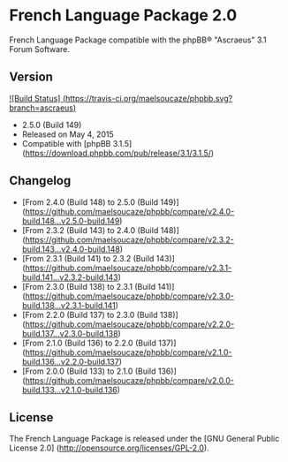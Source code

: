 French Language Package 2.0
===========================

French Language Package compatible with the phpBB® "Ascraeus" 3.1 Forum Software.

Version
-------

[![Build Status] (https://travis-ci.org/maelsoucaze/phpbb.svg?branch=ascraeus)](https://travis-ci.org/maelsoucaze/phpbb)

- 2.5.0 (Build 149)
- Released on May 4, 2015
- Compatible with [phpBB 3.1.5] (https://download.phpbb.com/pub/release/3.1/3.1.5/)

Changelog
---------
- [From 2.4.0 (Build 148) to 2.5.0 (Build 149)] (https://github.com/maelsoucaze/phpbb/compare/v2.4.0-build.148...v2.5.0-build.149)
- [From 2.3.2 (Build 143) to 2.4.0 (Build 148)] (https://github.com/maelsoucaze/phpbb/compare/v2.3.2-build.143...v2.4.0-build.148)
- [From 2.3.1 (Build 141) to 2.3.2 (Build 143)] (https://github.com/maelsoucaze/phpbb/compare/v2.3.1-build.141...v2.3.2-build.143)
- [From 2.3.0 (Build 138) to 2.3.1 (Build 141)] (https://github.com/maelsoucaze/phpbb/compare/v2.3.0-build.138...v2.3.1-build.141)
- [From 2.2.0 (Build 137) to 2.3.0 (Build 138)] (https://github.com/maelsoucaze/phpbb/compare/v2.2.0-build.137...v2.3.0-build.138)
- [From 2.1.0 (Build 136) to 2.2.0 (Build 137)] (https://github.com/maelsoucaze/phpbb/compare/v2.1.0-build.136...v2.2.0-build.137)
- [From 2.0.0 (Build 133) to 2.1.0 (Build 136)] (https://github.com/maelsoucaze/phpbb/compare/v2.0.0-build.133...v2.1.0-build.136)

License
-------
The French Language Package is released under the [GNU General Public License 2.0] (http://opensource.org/licenses/GPL-2.0).